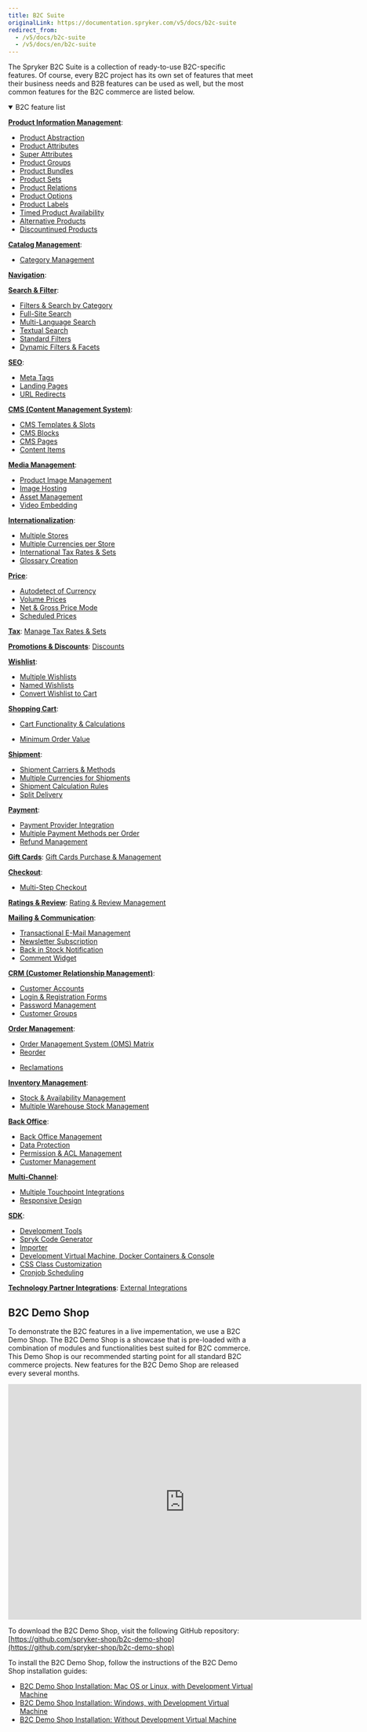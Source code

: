 ```yaml
---
title: B2C Suite
originalLink: https://documentation.spryker.com/v5/docs/b2c-suite
redirect_from:
  - /v5/docs/b2c-suite
  - /v5/docs/en/b2c-suite
---
```


The Spryker B2С Suite is a collection of ready-to-use B2С-specific features. Of course, every B2С project has its own set of features that meet their business needs and B2B features can be used as well, but the most common features for the B2C commerce are listed below.

<details open>
<summary>B2C feature list</summary>

[**Product Information Management**](/docs/scos/dev/features/202005.0/product-information-management/product-information-management.html):

* [Product Abstraction](/docs/scos/dev/features/202005.0/product-information-management/product-abstraction.html)
* [Product Attributes](/docs/scos/dev/features/202005.0/product-information-management/product-attributes.html)
* [Super Attributes](/docs/scos/dev/features/202005.0/product-information-management/super-attributes.html)
* [Product Groups](/docs/scos/dev/features/202005.0/product-information-management/product-group/product-group.html)
* [Product Bundles](/docs/scos/dev/features/202005.0/product-information-management/product-bundles.html)
* [Product Sets](/docs/scos/dev/features/202005.0/product-information-management/product-set.html)
* [Product Relations](/docs/scos/dev/features/202005.0/product-information-management/product-relations/product-relations.html)
* [Product Options](https://documentation.spryker.com/v5/docs/product-options-2)
* [Product Labels](/docs/scos/dev/features/202005.0/product-information-management/product-label.html)
* [Timed Product Availability](/docs/scos/dev/features/202005.0/product-information-management/timed-product-availability-feature-overview/timed-product-availability.html)
* [Alternative Products](/docs/scos/dev/features/202005.0/product-information-management/alternative-products/alternative-products.html)
* [Discountinued Products](/docs/scos/dev/features/202005.0/product-information-management/discontinued-products/discontinued-products.html)

[**Catalog Management**](/docs/scos/dev/features/202005.0/catalog-management/catalog-management.html):

* [Category Management](https://documentation.spryker.com/v5/docs/category-management-201903)
<!---* [Product to Category Association](https://documentation.spryker.com/docs/en/product-to-category-association)-->
<!---* [Category Hierarchy](https://documentation.spryker.com/docs/en/define-category-hierarchy)-->
<!---* [Product Catalog Management](https://documentation.spryker.com/docs/en/product-catalog-management)-->

[**Navigation**](/docs/scos/dev/features/202005.0/navigation/navigation.html):

<!---* [Hierarchical Navigation](https://documentation.spryker.com/docs/en/hierarchical-navigation)-->
<!---* [Product Based Shop Navigation](https://documentation.spryker.com/docs/en/product-based-shop-navigation)-->
<!---* [Content Based Shop Navigation](https://documentation.spryker.com/docs/en/content-based-shop-navigation)-->

[**Search & Filter**](/docs/scos/dev/features/202005.0/search-and-filter/search-and-filter.html):

* [Filters & Search by Category](/docs/scos/dev/features/202005.0/search-and-filter/filters-and-search-by-category.html)
* [Full-Site Search](/docs/scos/dev/features/202005.0/search-and-filter/full-site-search.html)
* [Multi-Language Search](/docs/scos/dev/features/202005.0/search-and-filter/multi-language-search.html)
* [Textual Search](/docs/scos/dev/features/202005.0/search-and-filter/textual-search.html)
* [Standard Filters](/docs/scos/dev/features/202005.0/search-and-filter/standard-filters.html)
* [Dynamic Filters & Facets](/docs/scos/dev/features/202005.0/search-and-filter/dynamic-filters-and-facets.html)

[**SEO**](/docs/scos/dev/features/202005.0/seo/seo.html):

* [Meta Tags](/docs/scos/dev/features/202005.0/seo/meta-tags.html)
* [Landing Pages](/docs/scos/dev/features/202005.0/seo/landing-pages.html)
* [URL Redirects](/docs/scos/dev/features/202005.0/seo/url-redirects.html)

[**CMS (Content Management System)**](/docs/scos/dev/features/202005.0/cms/cms.html):

* [CMS Templates & Slots](/docs/scos/dev/features/202005.0/cms/templates-and-slots/templates-and-slots.html)
* [CMS Blocks](/docs/scos/dev/features/202005.0/cms/cms-block/cms-block.html)
* [CMS Pages](/docs/scos/dev/features/202005.0/cms/cms-page/cms-page.html)
* [Content Items](https://documentation.spryker.com/v5/docs/content-items-201907)

[**Media Management**](/docs/scos/dev/features/202005.0/media-management/media-management.html):

* [Product Image Management](https://documentation.spryker.com/v5/docs/product-image-management-201907)
* [Image Hosting](/docs/scos/dev/features/202005.0/media-management/image-hosting.html)
* [Asset Management](/docs/scos/dev/features/202005.0/media-management/asset-management/asset-management.html)
* [Video Embedding](/docs/scos/dev/features/202005.0/media-management/video-embedding.html)

[**Internationalization**](/docs/scos/dev/features/202005.0/internationalization/internationalization.html):

* [Multiple Stores](/docs/scos/dev/features/202005.0/internationalization/multiple-stores.html)
* [Multiple Currencies per Store](/docs/scos/dev/features/202005.0/internationalization/multiple-currencies-per-store.html)
* [International Tax Rates & Sets](/docs/scos/dev/features/202005.0/internationalization/international-tax-rates-and-sets.html)
* [Glossary Creation](/docs/scos/dev/features/202005.0/internationalization/glossary-creation/glossary-creation.html)

[**Price**](/docs/scos/dev/features/202005.0/price/price.html):

* [Autodetect of Currency](/docs/scos/dev/features/202005.0/price/auto-detect-of-currency.html)
* [Volume Prices](/docs/scos/dev/features/202005.0/price/volume-prices/volume-prices.html)
* [Net & Gross Price Mode](/docs/scos/dev/features/202005.0/price/net-and-gross-prices.html)
* [Scheduled Prices](https://documentation.spryker.com/v5/docs/scheduled-prices-201907)

[**Tax**](/docs/scos/dev/features/202005.0/tax/tax.html):
[Manage Tax Rates & Sets](/docs/scos/dev/features/202005.0/tax/manage-tax-rates-and-sets.html)

[**Promotions & Discounts**](/docs/scos/dev/features/202005.0/promotions-and-discounts/promotions-and-discounts.html):
[Discounts](/docs/scos/dev/features/202005.0/promotions-and-discounts/discount/discount.html)

[**Wishlist**](/docs/scos/dev/features/202005.0/wishlist/wishlist.html):

* [Multiple Wishlists](/docs/scos/dev/features/202005.0/wishlist/multiple-wishlists.html)
* [Named Wishlists](/docs/scos/dev/features/202005.0/wishlist/multiple-wishlists.html)
* [Convert Wishlist to Cart](/docs/scos/dev/features/202005.0/wishlist/convert-wishlist-to-cart.html)

[**Shopping Cart**](/docs/scos/dev/features/202005.0/shopping-cart/shopping-cart.html):

* [Cart Functionality & Calculations](/docs/scos/dev/features/202005.0/shopping-cart/cart-functionality-and-calculations/cart-functionality-and-calculations.html)
<!---* [Cart Rules & Discounts](https://documentation.spryker.com/v5/docs/cart-rules-discounts)-->
* [Minimum Order Value](/docs/scos/dev/features/202005.0/shopping-cart/minimum-order-value/minimum-order-value.html)

[**Shipment**](/docs/scos/dev/features/202005.0/shipment/shipment.html):

* [Shipment Carriers & Methods](https://documentation.spryker.com/v5/docs/shipment-carriers-methods)
* [Multiple Currencies for Shipments](https://documentation.spryker.com/v5/docs/multiple-currency-shipment)
* [Shipment Calculation Rules](https://documentation.spryker.com/v5/docs/shipment-calculation-rules)
* [Split Delivery](/docs/scos/dev/features/202005.0/order-management/split-delivery/split-delivery.html)

[**Payment**](/docs/scos/dev/features/202005.0/payment/payment.html):

* [Payment Provider Integration](/docs/scos/dev/features/202005.0/payment/payment-provider-integration.html)
* [Multiple Payment Methods per Order](https://documentation.spryker.com/v5/docs/payment-methods-overview)
* [Refund Management](/docs/scos/dev/features/202005.0/payment/refund-management.html)

[**Gift Cards**](/docs/scos/dev/features/202005.0/gift-cards/gift-cards.html):
[Gift Cards Purchase & Management](https://documentation.spryker.com/v5/docs/gift-card-purchase-management-201907)

[**Checkout**](/docs/scos/dev/features/202005.0/checkout/checkout.html):

* [Multi-Step Checkout](/docs/scos/dev/features/202005.0/checkout/multi-step-checkout/multi-step-checkout.html)
<!---* [Define Payment & Shipment Methods](https://documentation.spryker.com/v5/docs/define-payment-shipment-methods)-->

[**Ratings & Review**](/docs/scos/dev/features/202005.0/rating-and-reviews/rating-and-reviews.html):
[Rating & Review Management](/docs/scos/dev/features/202005.0/rating-and-reviews/rating-and-review-management.html)

[**Mailing & Communication**](/docs/scos/dev/features/202005.0/mailing-and-communication/mailing-and-communication.html):

* [Transactional E-Mail Management](/docs/scos/dev/features/202005.0/mailing-and-communication/transactional-e-mail-management.html)
* [Newsletter Subscription](/docs/scos/dev/features/202005.0/mailing-and-communication/newsletter-subscription.html)
* [Back in Stock Notification](https://documentation.spryker.com/v5/docs/product-is-available-again-201903)
* [Comment Widget](https://documentation.spryker.com/v5/docs/comments-201907)

[**CRM (Customer Relationship Management)**](/docs/scos/dev/features/202005.0/customer-relationship-management-crm/customer-relationship-management-crm.html):

* [Customer Accounts](/docs/scos/dev/features/202005.0/customer-relationship-management-crm/customer-accounts.html)
* [Login & Registration Forms](https://documentation.spryker.com/v5/docs/login-registration)
* [Password Management](/docs/scos/dev/features/202005.0/customer-relationship-management-crm/password-management/password-management.html)
* [Customer Groups](/docs/scos/dev/features/202005.0/customer-relationship-management-crm/customer-groups/customer-groups.html)

[**Order Management**](/docs/scos/dev/features/202005.0/order-management/order-management.html):

* [Order Management System (OMS) Matrix](/docs/scos/dev/features/202005.0/order-management/oms-order-management-system-matrix.html)
* [Reorder](/docs/scos/dev/features/202005.0/order-management/reorder.html)
<!---* [Order Processing](https://documentation.spryker.com/v5/docs/order-processing)-->
* [Reclamations](https://documentation.spryker.com/v5/docs/reclamations-201903)

[**Inventory Management**](/docs/scos/dev/features/202005.0/inventory-management/inventory-management.html):

* [Stock & Availability Management](/docs/scos/dev/features/202005.0/inventory-management/stock-and-availability-management.html)
* [Multiple Warehouse Stock Management](/docs/scos/dev/features/202005.0/inventory-management/warehouse-management.html)

[**Back Office**](/docs/scos/dev/features/202005.0/back-office/back-office.html):

* [Back Office Management](https://documentation.spryker.com/v5/docs/administration-interface)
* [Data Protection](/docs/scos/dev/features/202005.0/back-office/data-protection.html)
* [Permission & ACL Management](https://documentation.spryker.com/v5/docs/permission-acl)
* [Customer Management](https://documentation.spryker.com/v5/docs/manage-customer-accounts)

[**Multi-Channel**](/docs/scos/dev/features/202005.0/multi-channel/multi-channel.html):

* [Multiple Touchpoint Integrations](/docs/scos/dev/features/202005.0/multi-channel/multiple-touchpoints-integration.html)
* [Responsive Design](/docs/scos/dev/features/202005.0/multi-channel/responsive-design.html)

[**SDK**](/docs/scos/dev/features/202005.0/sdk/development.html):

* [Development Tools](/docs/scos/dev/features/202005.0/sdk/development-tools/development-tools.html)
* [Spryk Code Generator](https://documentation.spryker.com/v5/docs/spryk-201903)
* [Importer](/docs/scos/dev/features/202005.0/sdk/data-import.html)
* [Development Virtual Machine, Docker Containers & Console](/docs/scos/dev/features/202005.0/sdk/development-virtual-machine-docker-containers-and-console.html)
* [CSS Class Customization](/docs/scos/dev/features/202005.0/sdk/css-class-customization.html)
* [Cronjob Scheduling](/docs/scos/dev/features/202005.0/sdk/cronjob-scheduling.html)

[**Technology Partner Integrations**](/docs/scos/dev/features/202005.0/technology-partner-integrations/technology-partner-integrations.html):
[External Integrations](https://documentation.spryker.com/v5/docs/partner-integration)
<br>
</details>

## B2C Demo Shop
To demonstrate the B2C features in a live impementation, we use a B2C Demo Shop. The B2C Demo Shop is a showcase that is pre-loaded with a combination of modules and functionalities best suited for B2C commerce. This Demo Shop is our recommended starting point for all standard B2C commerce projects. New features for the B2C Demo Shop are released every several months.

<iframe src="https://fast.wistia.net/embed/iframe/uv4rj9o34p" title="B2C Demo Shop Overview" allowtransparency="true" frameborder="0" scrolling="no" class="wistia_embed" name="wistia_embed" allowfullscreen="0" mozallowfullscreen="0" webkitallowfullscreen="0" oallowfullscreen="0" msallowfullscreen="0" width="720" height="480"></iframe>
    
To download the B2C Demo Shop, visit the following GitHub repository: [https://github.com/spryker-shop/b2c-demo-shop](https://github.com/spryker-shop/b2c-demo-shop)
    
To install the B2C Demo Shop, follow the instructions of the B2C Demo Shop installation guides:

* [B2C Demo Shop Installation: Mac OS or Linux, with Development Virtual Machine](https://documentation.spryker.com/v5/docs/installation-guide-b2c)
* [B2C Demo Shop Installation: Windows, with Development Virtual Machine](https://documentation.spryker.com/v5/docs/b2c-demo-shop-installation-windows-with-development-virtual-machine)
* [B2C Demo Shop Installation: Without Development Virtual Machine](https://documentation.spryker.com/v5/docs/b2c-demo-shop-installation-without-development-virtual-machine)
